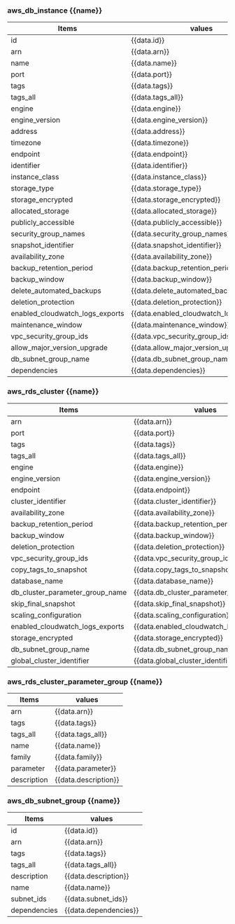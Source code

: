 ### aws_db_instance {{name}}
| Items                           | values                                   |
| ------------------------------- | ---------------------------------------- |
| id                              | {{data.id}}                              |
| arn                             | {{data.arn}}                             |
| name                            | {{data.name}}                            |
| port                            | {{data.port}}                            |
| tags                            | {{data.tags}}                            |
| tags_all                        | {{data.tags_all}}                        |
| engine                          | {{data.engine}}                          |
| engine_version                  | {{data.engine_version}}                  |
| address                         | {{data.address}}                         |
| timezone                        | {{data.timezone}}                        |
| endpoint                        | {{data.endpoint}}                        |
| identifier                      | {{data.identifier}}                      |
| instance_class                  | {{data.instance_class}}                  |
| storage_type                    | {{data.storage_type}}                    |
| storage_encrypted               | {{data.storage_encrypted}}               |
| allocated_storage               | {{data.allocated_storage}}               |
| publicly_accessible             | {{data.publicly_accessible}}             |
| security_group_names            | {{data.security_group_names}}            |
| snapshot_identifier             | {{data.snapshot_identifier}}             |
| availability_zone               | {{data.availability_zone}}               |
| backup_retention_period         | {{data.backup_retention_period}}         |
| backup_window                   | {{data.backup_window}}                   |
| delete_automated_backups        | {{data.delete_automated_backups}}        |
| deletion_protection             | {{data.deletion_protection}}             |
| enabled_cloudwatch_logs_exports | {{data.enabled_cloudwatch_logs_exports}} |
| maintenance_window              | {{data.maintenance_window}}              |
| vpc_security_group_ids          | {{data.vpc_security_group_ids}}          |
| allow_major_version_upgrade     | {{data.allow_major_version_upgrade}}     |
| db_subnet_group_name            | {{data.db_subnet_group_name}}            |
| dependencies                    | {{data.dependencies}}                    |



### aws_rds_cluster {{name}}
| Items                           | values                                   |
| ------------------------------- | ---------------------------------------- |
| arn                             | {{data.arn}}                             |
| port                            | {{data.port}}                            |
| tags                            | {{data.tags}}                            |
| tags_all                        | {{data.tags_all}}                        |
| engine                          | {{data.engine}}                          |
| engine_version                  | {{data.engine_version}}                  |
| endpoint                        | {{data.endpoint}}                        |
| cluster_identifier              | {{data.cluster_identifier}}              |
| availability_zone               | {{data.availability_zone}}               |
| backup_retention_period         | {{data.backup_retention_period}}         |
| backup_window                   | {{data.backup_window}}                   |
| deletion_protection             | {{data.deletion_protection}}             |
| vpc_security_group_ids          | {{data.vpc_security_group_ids}}          |
| copy_tags_to_snapshot           | {{data.copy_tags_to_snapshot}}           |
| database_name                   | {{data.database_name}}                   |
| db_cluster_parameter_group_name | {{data.db_cluster_parameter_group_name}} |
| skip_final_snapshot             | {{data.skip_final_snapshot}}             |
| scaling_configuration           | {{data.scaling_configuration}}           |
| enabled_cloudwatch_logs_exports | {{data.enabled_cloudwatch_logs_exports}} |
| storage_encrypted               | {{data.storage_encrypted}}               |
| db_subnet_group_name            | {{data.db_subnet_group_name}}            |
| global_cluster_identifier       | {{data.global_cluster_identifier}}       |


### aws_rds_cluster_parameter_group {{name}}
| Items       | values               |
| ----------- | -------------------- |
| arn         | {{data.arn}}         |
| tags        | {{data.tags}}        |
| tags_all    | {{data.tags_all}}    |
| name        | {{data.name}}        |
| family      | {{data.family}}      |
| parameter   | {{data.parameter}}   |
| description | {{data.description}} |



### aws_db_subnet_group {{name}}
| Items        | values                |
| ------------ | --------------------- |
| id           | {{data.id}}           |
| arn          | {{data.arn}}          |
| tags         | {{data.tags}}         |
| tags_all     | {{data.tags_all}}     |
| description  | {{data.description}}  |
| name         | {{data.name}}         |
| subnet_ids   | {{data.subnet_ids}}   |
| dependencies | {{data.dependencies}} |



